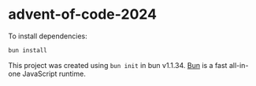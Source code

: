 # advent-of-code-2024

To install dependencies:

```bash
bun install
```

This project was created using `bun init` in bun v1.1.34. [Bun](https://bun.sh) is a fast all-in-one JavaScript runtime.

